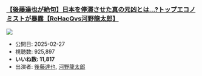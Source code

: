 ### [【後藤達也が絶句】日本を停滞させた真の元凶とは...?トップエコノミストが暴露【ReHacQvs河野龍太郎】](https://www.youtube.com/watch?v=QPmOX-9hDpY)
[![](https://img.youtube.com/vi/QPmOX-9hDpY/sddefault.jpg)](https://www.youtube.com/watch?v=QPmOX-9hDpY)
-   公開日: 2025-02-27
-   視聴数: 925,897
-   **いいね数: 11,817**
-   出演者: [後藤達也](/rehacq_fan/people/後藤達也 "wikilink"), [河野龍太郎](/rehacq_fan/people/河野龍太郎 "wikilink")
